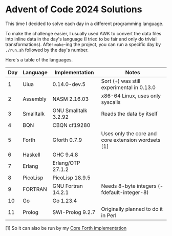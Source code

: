 # Advent of Code 2024 Solutions

This time I decided to solve each day in a different programming language.

To make the challenge easier, I usually used AWK to convert the data files into
inline data in the day's language (I tried to be fair and only do trivial transformations).
After `make`-ing the project, you can run a specific day by `./run.sh` followed by the day's number.

Here's a table of the languages.

| Day | Language  | Implementation       | Notes                                              |
|-----|-----------|----------------------|----------------------------------------------------|
| 1   | Uiua      | 0.14.0-dev.5         | Sort (⍆) was still experimental in 0.13.0          |
| 2   | Assembly  | NASM 2.16.03         | x86-64 Linux, uses only syscalls                   |
| 3   | Smalltalk | GNU Smalltalk 3.2.92 | Reads the data by itself                           |
| 4   | BQN       | CBQN cf19280         |                                                    |
| 5   | Forth     | Gforth 0.7.9         | Uses only the core and core extension wordsets [1] |
| 6   | Haskell   | GHC 9.4.8            |                                                    |
| 7   | Erlang    | Erlang/OTP 27.1.2    |                                                    |
| 8   | PicoLisp  | PicoLisp 18.9.5      |                                                    |
| 9   | FORTRAN   | GNU Fortran 14.2.1   | Needs 8-byte integers (-fdefault-integer-8)        |
| 10  | Go        | Go 1.23.4            |                                                    |
| 11  | Prolog    | SWI-Prolog 9.2.7     | Originally planned to do it in Perl                |

[1] So it can also be run by my [Core Forth implementation](https://github.com/salvipeter/core-forth/)
